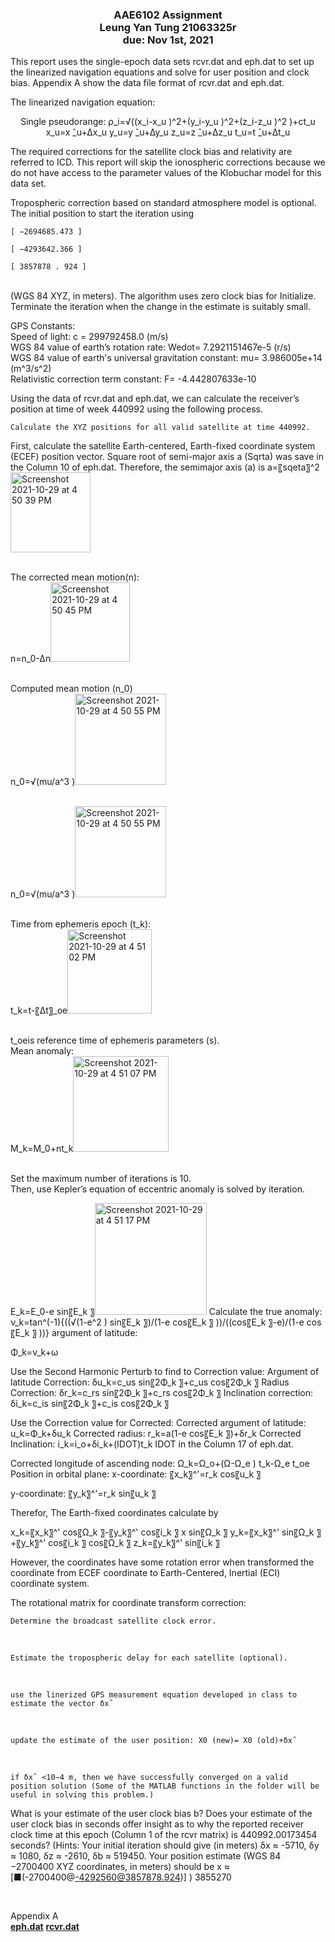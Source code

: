 <p align="center">

<h3 align="center">AAE6102 Assignment <br />Leung Yan Tung 21063325r <br /> due: Nov 1st, 2021</h3>

<p align="center">

This report uses the single-epoch data sets rcvr.dat and eph.dat to set up the linearized navigation equations and solve for user position and clock bias. Appendix A show the data file format of rcvr.dat and eph.dat.

The linearized navigation equation:
<p align="center">
Single pseudorange: ρ_i=√((x_i-x_u )^2+(y_i-y_u )^2+(z_i-z_u )^2 )+ct_u
x_u=x ̂_u+∆x_u
y_u=y ̂_u+∆y_u
z_u=z ̂_u+∆z_u
t_u=t ̂_u+∆t_u
<p align="center">

The required corrections for the satellite clock bias and relativity are referred to ICD. This report will skip the ionospheric corrections because we do not have access to the parameter values of the Klobuchar model for this data set.

Tropospheric correction based on standard atmosphere model is optional. 
The initial position to start the iteration using 
<br />
	
	[ −2694685.473 ] 

	[ −4293642.366 ] 

	[ 3857878 . 924 ] 
<br />
(WGS 84 XYZ, in meters). The algorithm uses zero clock bias for Initialize.  Terminate the iteration when the change in the estimate is suitably small.


GPS Constants:
<br />Speed of light: c = 299792458.0 (m/s)
<br />WGS 84 value of earth’s rotation rate: Wedot= 7.2921151467e-5 (r/s)
<br />WGS 84 value of earth's universal gravitation constant: mu= 3.986005e+14 (m^3/s^2)
<br />Relativistic correction term constant: F= -4.442807633e-10

Using the data of rcvr.dat and eph.dat, we can calculate the receiver’s position at time of week 440992 using the following process.

	Calculate the XYZ positions for all valid satellite at time 440992.


First, calculate the satellite Earth-centered, Earth-fixed coordinate system (ECEF) position vector.
Square root of semi-major axis a (Sqrta) was save in the Column 10 of eph.dat. 
Therefore, the semimajor axis (a) is a=〖sqeta〗^2<img width="128" alt="Screenshot 2021-10-29 at 4 50 39 PM" src="https://user-images.githubusercontent.com/71690213/139407961-a6c07131-4723-4909-a11d-1709382fe2d7.png">

<br />The corrected mean motion(n):
<br />n=n_0-∆n<img width="127" alt="Screenshot 2021-10-29 at 4 50 45 PM" src="https://user-images.githubusercontent.com/71690213/139408058-e0d4f313-77b9-4fb8-8db9-efe4133368d0.png">

<br />Computed mean motion (n_0)
<br />n_0=√(mu/a^3 )<img width="146" alt="Screenshot 2021-10-29 at 4 50 55 PM" src="https://user-images.githubusercontent.com/71690213/139408090-f0b05a1b-6199-4a8f-b3de-87be78e7378d.png">

<br />n_0=√(mu/a^3 )<img width="146" alt="Screenshot 2021-10-29 at 4 50 55 PM" src="https://user-images.githubusercontent.com/71690213/139408228-396bd7d3-b34c-41e5-b73f-be06245e6d24.png">

<br />Time from ephemeris epoch (t_k):
<br />t_k=t-〖∆t〗_oe<img width="135" alt="Screenshot 2021-10-29 at 4 51 02 PM" src="https://user-images.githubusercontent.com/71690213/139408243-021110ba-8c6a-48b9-b6f0-ae97f42bc160.png">

<br />t_oeis reference time of ephemeris parameters (s). 
<br />Mean anomaly:
<br />M_k=M_0+nt_k<img width="153" alt="Screenshot 2021-10-29 at 4 51 07 PM" src="https://user-images.githubusercontent.com/71690213/139408255-0fd371b8-f0d8-427d-9f44-58128baf3569.png">

<br />Set the maximum number of iterations is 10.
<br />Then, use Kepler’s equation of eccentric anomaly is solved by iteration.

E_k=E_0-e sin⁡〖E_k 〗<img width="179" alt="Screenshot 2021-10-29 at 4 51 17 PM" src="https://user-images.githubusercontent.com/71690213/139408278-2c561019-8690-4299-8998-1e376c14742b.png">
Calculate the true anomaly:
ν_k=tan^(-1)⁡{((√(1-e^2 )  sin⁡〖E_k 〗)/(1-e cos⁡〖E_k 〗 ))/((cos⁡〖E_k 〗-e)/(1-e cos⁡〖E_k 〗 ))}
argument of latitude:

Φ_k=ν_k+ω

Use the Second Harmonic Perturb to find to Correction value:
Argument of latitude Correction:
δu_k=c_us  sin⁡〖2Φ_k 〗+c_us  cos⁡〖2Φ_k 〗
Radius Correction:
δr_k=c_rs  sin⁡〖2Φ_k 〗+c_rs  cos⁡〖2Φ_k 〗
Inclination correction:
δi_k=c_is  sin⁡〖2Φ_k 〗+c_is  cos⁡〖2Φ_k 〗

Use the Correction value for Corrected:
Corrected argument of latitude:
u_k=Φ_k+δu_k
Corrected radius:
r_k=a(1-e cos⁡〖E_k 〗)+δr_k
Corrected Inclination:
i_k=i_o+δi_k+(IDOT)t_k
IDOT in the Column 17 of eph.dat.

Corrected longitude of ascending node:
Ω_k=Ω_o+(Ω-Ω_e ) t_k-Ω_e t_oe
Position in orbital plane:
x-coordinate:
〖x_k〗^'=r_k  cos⁡〖u_k 〗

y-coordinate:
〖y_k〗^'=r_k  sin⁡〖u_k 〗

Therefor,
The Earth-fixed coordinates calculate by 

x_k=〖x_k〗^'  cos⁡〖Ω_k 〗-〖y_k〗^'  cos⁡〖i_k 〗 x sin⁡〖Ω_k 〗
y_k=〖x_k〗^'  sin⁡〖Ω_k 〗+〖y_k〗^'  cos⁡〖i_k 〗  cos⁡〖Ω_k 〗
z_k=〖y_k〗^'  sin⁡〖i_k 〗


However, the coordinates have some rotation error when transformed the coordinate from ECEF coordinate to Earth-Centered, Inertial (ECI) coordinate system.

The rotational matrix for coordinate transform correction:


	Determine the broadcast satellite clock error.
<br />
	
	Estimate the tropospheric delay for each satellite (optional).
<br />
		
	use the linerized GPS measurement equation developed in class to estimate the vector δxˆ
<br />
		
	update the estimate of the user position: X0 (new)= X0 (old)+δxˆ
<br />
		
	if δxˆ <10−4 m, then we have successfully converged on a valid position solution (Some of the MATLAB functions in the folder will be useful in solving this problem.)


What is your estimate of the user clock bias b? Does your estimate of the user clock bias in seconds offer insight as to why the reported receiver clock time at this epoch (Column 1 of the rcvr matrix) is 440992.00173454 seconds? (Hints: Your initial iteration should give (in meters) δx ≈ -5710, δy ≈ 1080, δz ≈ -2610, δb ≈ 519450. Your position estimate (WGS 84
−2700400
XYZ coordinates, in meters) should be x ≈ [■(-2700400@-4292560@3857878.924)]   ) 3855270

 

Appendix A
		     <br />
<strong>[eph.dat](https://github.com/tungtungyan/21063325r-LeungYanTung-AAE6102-Assignment/blob/main/eph.dat)</strong>
<strong>[rcvr.dat](https://github.com/tungtungyan/21063325r-LeungYanTung-AAE6102-Assignment/blob/main/rcvr.dat)</strong>
